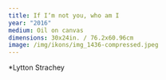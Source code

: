 ```yaml
---
title: If I‘m not you, who am I
year: "2016"
medium: Oil on canvas
dimensions: 30x24in. / 76.2x60.96cm
image: /img/ikons/img_1436-compressed.jpeg
---
```

*Lytton Strachey
